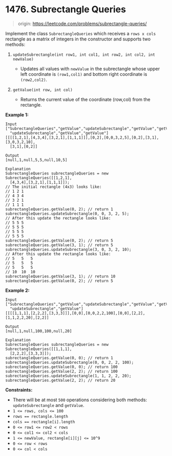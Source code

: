 # 1476. Subrectangle Queries

> origin: <https://leetcode.com/problems/subrectangle-queries/>

Implement the class `SubrectangleQueries` which receives a `rows x cols`
rectangle as a matrix of integers in the constructor and supports two methods:

1. `updateSubrectangle(int row1, int col1, int row2, int col2, int newValue)`

    - Updates all values with `newValue` in the subrectangle whose upper left
      coordinate is `(row1,col1)` and bottom right coordinate is `(row2,col2)`.

1. `getValue(int row, int col)`

    - Returns the current value of the coordinate (row,col) from the rectangle.

**Example 1:**

```text
Input
["SubrectangleQueries","getValue","updateSubrectangle","getValue","getValue",
  "updateSubrectangle","getValue","getValue"]
[[[[1,2,1],[4,3,4],[3,2,1],[1,1,1]]],[0,2],[0,0,3,2,5],[0,2],[3,1],[3,0,3,2,10],
  [3,1],[0,2]]

Output
[null,1,null,5,5,null,10,5]

Explanation
SubrectangleQueries subrectangleQueries = new SubrectangleQueries([[1,2,1],
  [4,3,4],[3,2,1],[1,1,1]]);
// The initial rectangle (4x3) looks like:
// 1 2 1
// 4 3 4
// 3 2 1
// 1 1 1
subrectangleQueries.getValue(0, 2); // return 1
subrectangleQueries.updateSubrectangle(0, 0, 3, 2, 5);
// After this update the rectangle looks like:
// 5 5 5
// 5 5 5
// 5 5 5
// 5 5 5 
subrectangleQueries.getValue(0, 2); // return 5
subrectangleQueries.getValue(3, 1); // return 5
subrectangleQueries.updateSubrectangle(3, 0, 3, 2, 10);
// After this update the rectangle looks like:
// 5   5   5
// 5   5   5
// 5   5   5
// 10  10  10 
subrectangleQueries.getValue(3, 1); // return 10
subrectangleQueries.getValue(0, 2); // return 5
```

**Example 2:**

```text
Input
["SubrectangleQueries","getValue","updateSubrectangle","getValue","getValue",
  "updateSubrectangle","getValue"]
[[[[1,1,1],[2,2,2],[3,3,3]]],[0,0],[0,0,2,2,100],[0,0],[2,2],[1,1,2,2,20],[2,2]]

Output
[null,1,null,100,100,null,20]

Explanation
SubrectangleQueries subrectangleQueries = new SubrectangleQueries([[1,1,1],
  [2,2,2],[3,3,3]]);
subrectangleQueries.getValue(0, 0); // return 1
subrectangleQueries.updateSubrectangle(0, 0, 2, 2, 100);
subrectangleQueries.getValue(0, 0); // return 100
subrectangleQueries.getValue(2, 2); // return 100
subrectangleQueries.updateSubrectangle(1, 1, 2, 2, 20);
subrectangleQueries.getValue(2, 2); // return 20
```

**Constraints:**

- There will be at most `500` operations considering both methods:
  `updateSubrectangle` and `getValue`.
- `1 <= rows, cols <= 100`
- `rows == rectangle.length`
- `cols == rectangle[i].length`
- `0 <= row1 <= row2 < rows`
- `0 <= col1 <= col2 < cols`
- `1 <= newValue, rectangle[i][j] <= 10^9`
- `0 <= row < rows`
- `0 <= col < cols`
